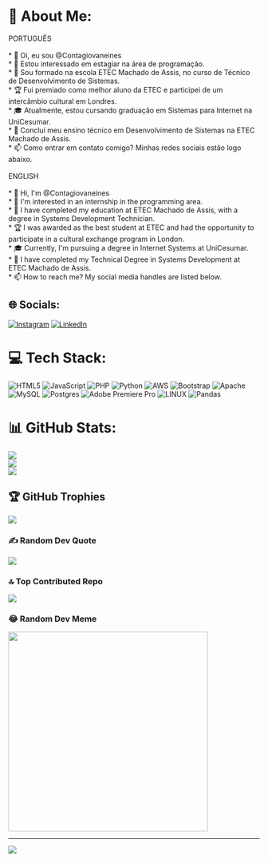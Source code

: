 # 💫 About Me:
PORTUGUÊS<br><br>* 👋 Oi, eu sou @Contagiovaneines<br>* 👀 Estou interessado em estagiar na área de programação.<br>* 🌱 Sou formado na escola ETEC Machado de Assis, no curso de Técnico de Desenvolvimento de Sistemas.<br>* 🏆 Fui premiado como melhor aluno da ETEC e participei de um intercâmbio cultural em Londres.<br>* 🎓 Atualmente, estou cursando graduação em Sistemas para Internet na UniCesumar.<br>* 🎒 Concluí meu ensino técnico em Desenvolvimento de Sistemas na ETEC Machado de Assis.<br>* 📫 Como entrar em contato comigo? Minhas redes sociais estão logo abaixo.<br><br>ENGLISH<br><br>* 👋 Hi, I'm @Contagiovaneines<br>* 👀 I'm interested in an internship in the programming area.<br>* 🌱 I have completed my education at ETEC Machado de Assis, with a degree in Systems Development Technician.<br>* 🏆 I was awarded as the best student at ETEC and had the opportunity to participate in a cultural exchange program in London.<br>* 🎓 Currently, I'm pursuing a degree in Internet Systems at UniCesumar.<br>* 🎒 I have completed my Technical Degree in Systems Development at ETEC Machado de Assis.<br>* 📫 How to reach me? My social media handles are listed below.<br>


## 🌐 Socials:
[![Instagram](https://img.shields.io/badge/Instagram-%23E4405F.svg?logo=Instagram&logoColor=white)](https://instagram.com/@giovane_ines) [![LinkedIn](https://img.shields.io/badge/LinkedIn-%230077B5.svg?logo=linkedin&logoColor=white)](https://www.linkedin.com/in/giovane-ines) 

# 💻 Tech Stack:
![HTML5](https://img.shields.io/badge/html5-%23E34F26.svg?style=for-the-badge&logo=html5&logoColor=white) ![JavaScript](https://img.shields.io/badge/javascript-%23323330.svg?style=for-the-badge&logo=javascript&logoColor=%23F7DF1E) ![PHP](https://img.shields.io/badge/php-%23777BB4.svg?style=for-the-badge&logo=php&logoColor=white) ![Python](https://img.shields.io/badge/python-3670A0?style=for-the-badge&logo=python&logoColor=ffdd54) ![AWS](https://img.shields.io/badge/AWS-%23FF9900.svg?style=for-the-badge&logo=amazon-aws&logoColor=white) ![Bootstrap](https://img.shields.io/badge/bootstrap-%23563D7C.svg?style=for-the-badge&logo=bootstrap&logoColor=white) ![Apache](https://img.shields.io/badge/apache-%23D42029.svg?style=for-the-badge&logo=apache&logoColor=white) ![MySQL](https://img.shields.io/badge/mysql-%2300f.svg?style=for-the-badge&logo=mysql&logoColor=white) ![Postgres](https://img.shields.io/badge/postgres-%23316192.svg?style=for-the-badge&logo=postgresql&logoColor=white) ![Adobe Premiere Pro](https://img.shields.io/badge/Adobe%20Premiere%20Pro-9999FF.svg?style=for-the-badge&logo=Adobe%20Premiere%20Pro&logoColor=white) ![LINUX](https://img.shields.io/badge/Linux-FCC624?style=for-the-badge&logo=linux&logoColor=black) ![Pandas](https://img.shields.io/badge/pandas-%23150458.svg?style=for-the-badge&logo=pandas&logoColor=white)
# 📊 GitHub Stats:
![](https://github-readme-stats.vercel.app/api?username=Contagiovaneines&theme=dark&hide_border=false&include_all_commits=false&count_private=false)<br/>
![](https://github-readme-streak-stats.herokuapp.com/?user=Contagiovaneines&theme=dark&hide_border=false)<br/>
![](https://github-readme-stats.vercel.app/api/top-langs/?username=Contagiovaneines&theme=dark&hide_border=false&include_all_commits=false&count_private=false&layout=compact)

## 🏆 GitHub Trophies
![](https://github-profile-trophy.vercel.app/?username=Contagiovaneines&theme=radical&no-frame=false&no-bg=true&margin-w=4)

### ✍️ Random Dev Quote
![](https://quotes-github-readme.vercel.app/api?type=horizontal&theme=radical)

### 🔝 Top Contributed Repo
![](https://github-contributor-stats.vercel.app/api?username=Contagiovaneines&limit=5&theme=dark&combine_all_yearly_contributions=true)

### 😂 Random Dev Meme
<img src='https://randommeme-five.vercel.app/' style="height: 400px;"/>

---
[![](https://visitcount.itsvg.in/api?id=Contagiovaneines&icon=0&color=0)](https://visitcount.itsvg.in)

<!-- Proudly created with GPRM ( https://gprm.itsvg.in ) -->
